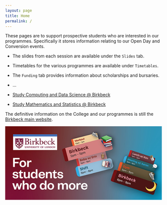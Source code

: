 ```yaml
---
layout: page
title: Home
permalink: /
---
```


These pages are to support prospective students who are interested in our programmes.
Specifically it stores information relating to our Open Day and Conversion events.

+ The slides from each session are available under the `Slides` tab.
+ Timetables for the various programmes are available under `Timetables`.
+ The `Funding` tab provides information about scholarships and bursaries.
+ ...

+ [Study Computing and Data Science @ Birkbeck](https://www.bbk.ac.uk/school/computing-and-mathematical-sciences/study-computing-and-data-science)
+ [Study Mathematics and Statistics @ Birkbeck](https://www.bbk.ac.uk/school/computing-and-mathematical-sciences/study-mathematics-and-statistics)

The definitive information on the College and our programmes is still the [Birkbeck main website](https://www.bbk.ac.uk).

![](_images/For_students_who_do_more.jpg)
